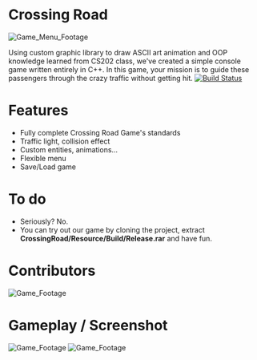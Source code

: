 # Crossing Road
![Game_Menu_Footage](https://i.imgur.com/5mwzBxY.gif)

Using custom graphic library to draw ASCII art animation and OOP knowledge learned from CS202 class, we've created a simple console game written entirely in C++. In this game, your mission is to guide these passengers through the crazy traffic without getting hit. 
[![Build Status](https://travis-ci.org/joemccann/dillinger.svg?branch=master)](https://github.com/TeamBaconn/CS202-19APCS2-Group10-CrossingRoad)

# Features
  - Fully complete Crossing Road Game's standards
  - Traffic light, collision effect 
  - Custom entities, animations...
  - Flexible menu
  - Save/Load game

# To do
- Seriously? No.
- You can try out our game by cloning the project, extract **CrossingRoad/Resource/Build/Release.rar** and have fun.

# Contributors
![Game_Footage](https://imgur.com/DEAFmka)

# Gameplay / Screenshot
![Game_Footage](https://i.imgur.com/fteRuAK.gif)
![Game_Footage](https://i.imgur.com/HssszXU.png)
